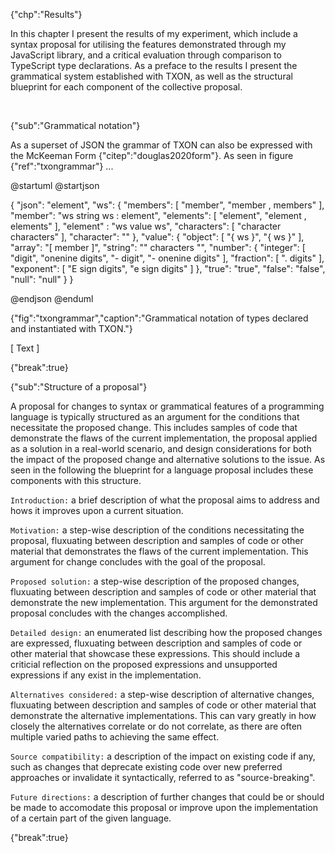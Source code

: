 {"chp":"Results"}

In this chapter I present the results of my experiment, which include a syntax proposal for utilising the features demonstrated through my JavaScript library, and a critical evaluation through comparison to TypeScript type declarations. As a preface to the results I present the grammatical system established with TXON, as well as the structural blueprint for each component of the collective proposal.

<br>

{"sub":"Grammatical notation"}

As a superset of JSON the grammar of TXON can also be expressed with the McKeeman Form {"citep":"douglas2020form"}. As seen in figure {"ref":"txongrammar"} ...

@startuml
@startjson

<style>
jsonDiagram {
    BackGroundColor transparent
    node {
        BackGroundColor white
        highlight {
            BackGroundColor #ffdc7d
        }
    }
}
</style>

{
    "json": "element",
    "ws": {
        "members": [ "member", "member , members" ],
        "member": "ws string ws : element",
        "elements": [ "element", "element , elements" ],
        "element" : "ws value ws",
        "characters": [ "character characters" ],
        "character": ""
    },
    "value": {
        "object": [ "{ ws }", "{ ws }" ],
        "array": "[ member ]",
        "string": "\" characters \"",
        "number": {
            "integer": [ "digit", "onenine digits", "- digit", "- onenine digits" ],
            "fraction": [ ". digits" ],
            "exponent": [ "E sign digits", "e sign digits" ]
        },
        "true": "true",
        "false": "false",
        "null": "null"
    }
}

@endjson
@enduml

{"fig":"txongrammar","caption":"Grammatical notation of types declared and instantiated with TXON."}

[ Text ]

{"break":true}

{"sub":"Structure of a proposal"}

A proposal for changes to syntax or grammatical features of a programming language is typically structured as an argument for the conditions that necessitate the proposed change. This includes samples of code that demonstrate the flaws of the current implementation, the proposal applied as a solution in a real-world scenario, and design considerations for both the impact of the proposed change and alternative solutions to the issue. As seen in the following the blueprint for a language proposal includes these components with this structure.

`Introduction:` a brief description of what the proposal aims to address and hows it improves upon a current situation.

`Motivation:` a step-wise description of the conditions necessitating the proposal, fluxuating between description and samples of code or other material that demonstrates the flaws of the current implementation. This argument for change concludes with the goal of the proposal.

`Proposed solution:` a step-wise description of the proposed changes, fluxuating between description and samples of code or other material that demonstrate the new implementation. This argument for the demonstrated proposal concludes with the changes accomplished.

`Detailed design:` an enumerated list describing how the proposed changes are expressed, fluxuating between description and samples of code or other material that showcase these expressions. This should include a criticial reflection on the proposed expressions and unsupported expressions if any exist in the implementation.

`Alternatives considered:` a step-wise description of alternative changes, fluxuating between description and samples of code or other material that demonstrate the alternative implementations. This can vary greatly in how closely the alternatives correlate or do not correlate, as there are often multiple varied paths to achieving the same effect.

`Source compatibility:` a description of the impact on existing code if any, such as changes that deprecate existing code over new preferred approaches or invalidate it syntactically, referred to as "source-breaking".

`Future directions:` a description of further changes that could be or should be made to accomodate this proposal or improve upon the implementation of a certain part of the given language.

{"break":true}